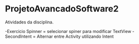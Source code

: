 ProjetoAvancadoSoftware2
========================

Atividades da disciplina.




-Exercicio Spinner = selecionar spiner para modificar TextView
-SecondIntent      = Alternar entre Activity utilizando Intent

